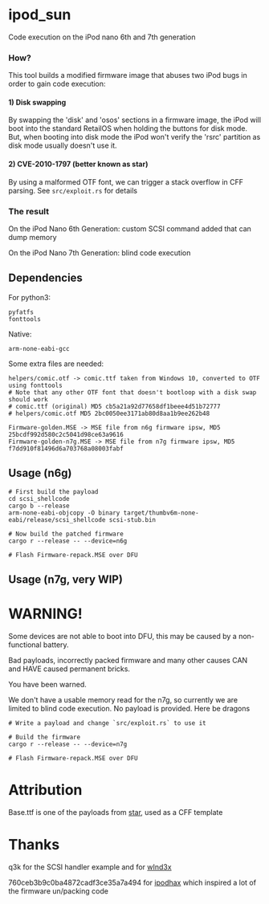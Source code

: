 # ipod_sun
Code execution on the iPod nano 6th and 7th generation

### How?
This tool builds a modified firmware image that abuses two iPod bugs in order to gain code execution:

#### 1) Disk swapping
By swapping the 'disk' and 'osos' sections in a firmware image, the iPod will boot into the standard RetailOS when holding the buttons for disk mode. But, when booting into disk mode the iPod won't verify the 'rsrc' partition as disk mode usually doesn't use it.

#### 2) CVE-2010-1797 (better known as star)
By using a malformed OTF font, we can trigger a stack overflow in CFF parsing. See `src/exploit.rs` for details 

### The result
On the iPod Nano 6th Generation: custom SCSI command added that can dump memory

On the iPod Nano 7th Generation: blind code execution

## Dependencies
For python3:
```
pyfatfs
fonttools
```
Native:
```
arm-none-eabi-gcc
```
Some extra files are needed:
```
helpers/comic.otf -> comic.ttf taken from Windows 10, converted to OTF using fonttools
# Note that any other OTF font that doesn't bootloop with a disk swap should work
# comic.ttf (original) MD5 cb5a21a92d77658df1beee4d51b72777
# helpers/comic.otf MD5 2bc0050ee3171ab80d8aa1b9ee262b48

Firmware-golden.MSE -> MSE file from n6g firmware ipsw, MD5 25bcdf992d580c2c5041d98ce63a9616
Firmware-golden-n7g.MSE -> MSE file from n7g firmware ipsw, MD5 f7dd910f81496d6a703768a08003fabf
```

## Usage (n6g)
```shell
# First build the payload
cd scsi_shellcode
cargo b --release
arm-none-eabi-objcopy -O binary target/thumbv6m-none-eabi/release/scsi_shellcode scsi-stub.bin

# Now build the patched firmware
cargo r --release -- --device=n6g

# Flash Firmware-repack.MSE over DFU
```

## Usage (n7g, very WIP)
# WARNING!
Some devices are not able to boot into DFU, this may be caused by a non-functional battery.

Bad payloads, incorrectly packed firmware and many other causes CAN and HAVE caused permanent bricks.

You have been warned.

We don't have a usable memory read for the n7g, so currently we are limited to blind code execution. No payload is provided. Here be dragons
```shell
# Write a payload and change `src/exploit.rs` to use it

# Build the firmware
cargo r --release -- --device=n7g

# Flash Firmware-repack.MSE over DFU
```

# Attribution
Base.ttf is one of the payloads from [star](https://github.com/comex/star), used as a CFF template

# Thanks
q3k for the SCSI handler example and for [wInd3x](https://github.com/freemyipod/wInd3x)

760ceb3b9c0ba4872cadf3ce35a7a494 for [ipodhax](https://github.com/760ceb3b9c0ba4872cadf3ce35a7a494/ipodhax) which inspired a lot of the firmware un/packing code


